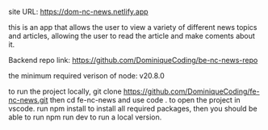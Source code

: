 site URL:  https://dom-nc-news.netlify.app

this is an app that allows the user to view a variety of different news topics and articles, allowing the user to read the article and make coments about it.

Backend repo link: https://github.com/DominiqueCoding/be-nc-news-repo

the minimum required verison of node: v20.8.0

to run the project locally, git clone https://github.com/DominiqueCoding/fe-nc-news.git then cd fe-nc-news and use code . to open the project in vscode. run npm install to install all required packages, then you should be able to run npm run dev to run a local version.
